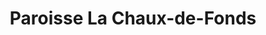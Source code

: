 ---
title: Paroisse La Chaux-de-Fonds
name: La Chaux-de-Fonds
site: https://www.eren.ch/cdf/
territoire:
  - La Sagne
  - Les Planchettes
  - La Chaux-de-Fonds
NPA:
  - 2300
  - 2301
  - 2302
  - 2303
  - 2304
  - 2314 
  - 2322
  - 2325
  - 2333
  - 2616
meta:
  - Le Crêt-du-Locle	
  - La Cibourg	
ministres:
- Francine Cuche Fuchs
- Françoise Dorier
- Gaël Letare
- Elisabeth Müller Renner
- Thierry Mühlbach
- Karin Phildius
- Vy Tirman
---